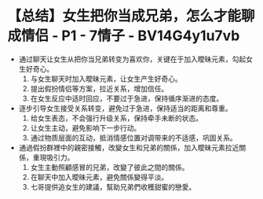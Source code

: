 # 【总结】女生把你当成兄弟，怎么才能聊成情侣 - P1 - 7情子 - BV14G4y1u7vb

-   通过聊天让女生从把你当兄弟转变为喜欢你，关键在于加入曖昧元素，勾起女生好奇心。
    1.  与女生聊天时加入曖昧元素，让女生产生好奇心。
    2.  提出假扮情侣等方案，拉近关系，增加信任。
    3.  在女生反应中适时回应，不要过于急进，保持循序渐进的态度。
-   逐步引导女生接受关系转变，避免过于急进，保持适当的距离和尊重。
    1.  给女生表态，不会强行升级关系，保持牵手未断的状态。
    2.  让女生主动，避免影响下一步行动。
    3.  通过物质层面的互动，抵消情感位置对调带来的不适感，巩固关系。
-   通過假扮群裡中的親密接觸，改變女生和兄弟的關係，加入曖昧元素拉近關係，重現吸引力。
    1.  女生主動照顧感冒的兄弟，改變了彼此之間的關係。
    2.  在聊天中加入曖昧元素，避免關係變得平淡。
    3.  七哥提供追女生的建議，幫助兄弟們收穫甜蜜的戀愛。
